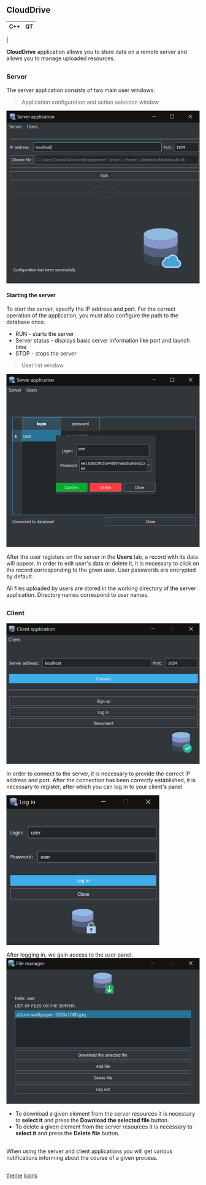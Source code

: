 ## CloudDrive
| C++ | QT |
|--|--|
|

  
**CloudDrive** application allows you to store data on a remote server and allows you to manage uploaded resources.

##
### Server
The server application consists of two main user windows:
> Application configuration and action selection window

![Server main window](https://github.com/DKrakowczyk/CloudDrive/blob/master/_screenshots/_server/mainwindow.PNG?raw=true)

#### Starting the server
To start the server, specify the IP address and port.
For the correct operation of the application, you must also configure the path to the database once.

 - RUN  - starts the server
 - Server status - displays basic server information like port and launch time
 - STOP - stops the server

> User list window 
> 	
![User list window](https://github.com/DKrakowczyk/CloudDrive/blob/master/_screenshots/_server/userlist.PNG?raw=true)

  
After the user registers on the server in the **Users** tab, a record with its data will appear. In order to edit user's data or delete it, it is necessary to click on the record corresponding to the given user. 
User passwords are encrypted by default.

All files uploaded by users are stored in the working directory of the server application. Directory names correspond to user names.
##
### Client 
![Client app mainwindow](https://github.com/DKrakowczyk/CloudDrive/blob/master/_screenshots/_client/mainwindow.PNG?raw=true)

In order to connect to the server, it is necessary to provide the correct IP address and port.
After the connection has been correctly established, it is necessary to register, after which you can log in to your client's panel.

![Login panel](https://github.com/DKrakowczyk/CloudDrive/blob/master/_screenshots/_client/login.PNG?raw=true)

  
After logging in, we gain access to the user panel.
![User panel](https://github.com/DKrakowczyk/CloudDrive/blob/master/_screenshots/_client/filemanager.PNG?raw=true)

 - To download a given element from the server resources it is necessary to **select it** and press the **Download the selected file** button. 
 - To delete a given element from the server resources it is necessary to **select it** and press the **Delete file** button. 

##
When using the server and client applications you will get various notifications informing about the course of a given process.

##
 [theme](https://github.com/ColinDuquesnoy/QDarkStyleSheet) [icons](https://www.flaticon.com/)
##
